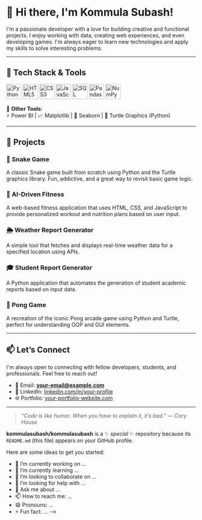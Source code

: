 # 👋 Hi there, I'm Kommula Subash!

I'm a passionate developer with a love for building creative and functional projects. I enjoy working with data, creating web experiences, and even developing games. I'm always eager to learn new technologies and apply my skills to solve interesting problems.

---

## 🔧 Tech Stack & Tools

<p align="left">
  <img src="https://cdn.jsdelivr.net/gh/devicons/devicon/icons/python/python-original.svg" alt="Python" width="40" height="40"/>
  <img src="https://cdn.jsdelivr.net/gh/devicons/devicon/icons/html5/html5-original.svg" alt="HTML5" width="40" height="40"/>
  <img src="https://cdn.jsdelivr.net/gh/devicons/devicon/icons/css3/css3-original.svg" alt="CSS3" width="40" height="40"/>
  <img src="https://cdn.jsdelivr.net/gh/devicons/devicon/icons/javascript/javascript-original.svg" alt="JavaScript" width="40" height="40"/>
  <img src="https://cdn.jsdelivr.net/gh/devicons/devicon/icons/mysql/mysql-original.svg" alt="SQL" width="40" height="40"/>
  <img src="https://cdn.jsdelivr.net/gh/devicons/devicon/icons/pandas/pandas-original.svg" alt="Pandas" width="40" height="40"/>
  <img src="https://cdn.jsdelivr.net/gh/devicons/devicon/icons/numpy/numpy-original.svg" alt="NumPy" width="40" height="40"/>
</p>

🧰 **Other Tools**:  
⚡ Power BI | 📈 Matplotlib | 🌊 Seaborn | 🐢 Turtle Graphics (Python)

---

## 🚀 Projects

### 🐍 Snake Game  
A classic Snake game built from scratch using Python and the Turtle graphics library. Fun, addictive, and a great way to revisit basic game logic.

### 💪 AI-Driven Fitness  
A web-based fitness application that uses HTML, CSS, and JavaScript to provide personalized workout and nutrition plans based on user input.

### 🌦️ Weather Report Generator  
A simple tool that fetches and displays real-time weather data for a specified location using APIs.

### 🎓 Student Report Generator  
A Python application that automates the generation of student academic reports based on input data.

### 🏓 Pong Game  
A recreation of the iconic Pong arcade game using Python and Turtle, perfect for understanding OOP and GUI elements.

---

## 📫 Let’s Connect

I'm always open to connecting with fellow developers, students, and professionals. Feel free to reach out!

- 📧 Email: **your-email@example.com**  
- 💼 LinkedIn: [linkedin.com/in/your-profile](https://linkedin.com/in/your-profile)  
- 🌐 Portfolio: [your-portfolio-website.com](https://your-portfolio-website.com)

---

> _“Code is like humor. When you have to explain it, it’s bad.” — Cory House_

**kommulasubash/kommulasubash** is a ✨ _special_ ✨ repository because its `README.md` (this file) appears on your GitHub profile.

Here are some ideas to get you started:

- 🔭 I’m currently working on ...
- 🌱 I’m currently learning ...
- 👯 I’m looking to collaborate on ...
- 🤔 I’m looking for help with ...
- 💬 Ask me about ...
- 📫 How to reach me: ...
- 😄 Pronouns: ...
- ⚡ Fun fact: ...
-->
